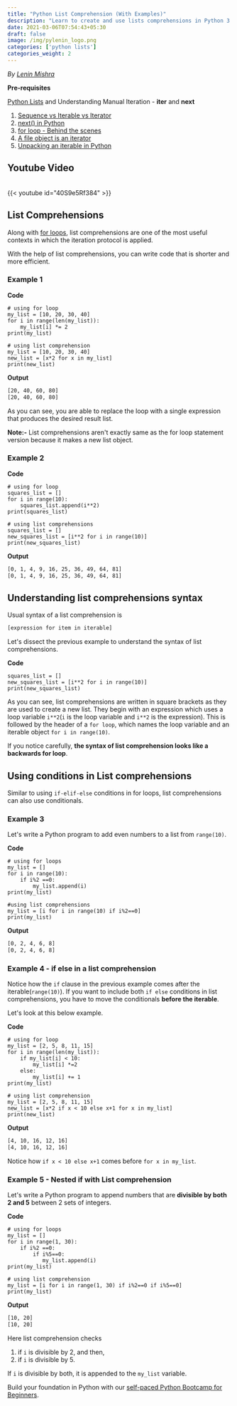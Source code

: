 ```yaml
---
title: "Python List Comprehension (With Examples)"
description: "Learn to create and use lists comprehensions in Python 3 with examples."
date: 2021-03-06T07:54:43+05:30
draft: false
image: /img/pylenin_logo.png
categories: ['python lists']
categories_weight: 2
---
```

<div class="sharethis-inline-follow-buttons"></div>

*By [Lenin Mishra](https://www.pylenin.com/authors/#lenin-mishra)*

**Pre-requisites**

[Python Lists](https://www.pylenin.com/blogs/python-lists/) and Understanding Manual Iteration - __iter__ and __next__

1. [Sequence vs Iterable vs Iterator](https://www.pylenin.com/blogs/python-iterators/#difference-between-sequence-and-an-iterable)
2. [next() in Python](https://www.pylenin.com/blogs/python-iterators/#next-in-python)
3. [for loop - Behind the scenes](https://www.pylenin.com/blogs/python-iterators/#for-loop-behind-the-scenes)
4. [A file object is an iterator](https://www.pylenin.com/blogs/python-iterators/#is-a-file-object-an-iterator)
5. [Unpacking an iterable in Python](https://www.pylenin.com/blogs/unpacking-iterables-in-python/)

## Youtube Video

<br>
{{< youtube id="40S9e5Rf384" >}}
<br>

## List Comprehensions

Along with [for loops](https://www.pylenin.com/blogs/python-iterators/#for-loop-behind-the-scenes), 
list comprehensions are one of the most useful contexts in which the iteration protocol is applied.

With the help of list comprehensions, you can write code that is shorter 
and more efficient.



### Example 1

**Code**

```python3
# using for loop
my_list = [10, 20, 30, 40]
for i in range(len(my_list)):
    my_list[i] *= 2
print(my_list)

# using list comprehension
my_list = [10, 20, 30, 40]
new_list = [x*2 for x in my_list]
print(new_list)
```

**Output**

```bash
[20, 40, 60, 80]
[20, 40, 60, 80]
```

As you can see, you are able to replace the loop with a 
single expression that produces the desired result list.

**Note:-** List comprehensions aren't exactly same as 
the for loop statement version because it makes a new list object.



### Example 2

**Code**

```python3
# using for loop
squares_list = []
for i in range(10):
    squares_list.append(i**2)
print(squares_list)

# using list comprehensions
squares_list = []
new_squares_list = [i**2 for i in range(10)]
print(new_squares_list)
```

**Output**

```bash
[0, 1, 4, 9, 16, 25, 36, 49, 64, 81]
[0, 1, 4, 9, 16, 25, 36, 49, 64, 81]
```



## Understanding list comprehensions syntax

Usual syntax of a list comprehension is 

```bash
[expression for item in iterable]
```

Let's dissect the previous example to understand the syntax of list comprehensions.

**Code**

```python3
squares_list = []
new_squares_list = [i**2 for i in range(10)]
print(new_squares_list)
```

As you can see, list comprehensions are written in square 
brackets as they are used to create a new list. They begin 
with an expression which uses a loop variable `i**2`(`i` is the loop variable and `i**2` is the expression). 
This is followed by the header of a `for loop`, which names the 
loop variable and an iterable object `for i in range(10)`.

If you notice carefully, **the syntax of list comprehension looks like
a backwards for loop**.

## Using conditions in List comprehensions

Similar to using `if-elif-else` conditions in for loops, 
list comprehensions can also use conditionals.



### Example 3

Let's write a Python program to add even numbers to a list from `range(10)`.

**Code**

```python3
# using for loops
my_list = []
for i in range(10):
    if i%2 ==0:
        my_list.append(i)
print(my_list)

#using list comprehensions
my_list = [i for i in range(10) if i%2==0]
print(my_list)
```

**Output**

```bash
[0, 2, 4, 6, 8]
[0, 2, 4, 6, 8]
```



### Example 4 - if else in a list comprehension

Notice how the `if` clause in the previous example comes after the iterable(`range(10)`). 
If you want to include both `if else` conditions in list comprehensions, you have to move the 
conditionals **before the iterable**.

Let's look at this below example.

**Code**

```python3
# using for loop
my_list = [2, 5, 8, 11, 15]
for i in range(len(my_list)):
    if my_list[i] < 10:
        my_list[i] *=2
    else:
        my_list[i] += 1
print(my_list)

# using list comprehension
my_list = [2, 5, 8, 11, 15]
new_list = [x*2 if x < 10 else x+1 for x in my_list]
print(new_list)
```

**Output**

```bash
[4, 10, 16, 12, 16]
[4, 10, 16, 12, 16]
```

Notice how `if x < 10 else x+1` comes before `for x in my_list`.



### Example 5 - Nested if with List comprehension

Let's write a Python program to append numbers that are 
**divisible by both 2 and 5** between 2 sets of integers.

**Code**

```python3
# using for loops
my_list = []
for i in range(1, 30):
    if i%2 ==0:
        if i%5==0:
           my_list.append(i)
print(my_list)

# using list comprehension
my_list = [i for i in range(1, 30) if i%2==0 if i%5==0]
print(my_list)
```

**Output**

```bash
[10, 20]
[10, 20]
```

Here list comprehension checks 
1. if `i` is divisible by 2, and then,
2. if `i` is divisible by 5.

If `i` is divisible by both, it is appended to the `my_list` variable.

Build your foundation in Python with our [self-paced Python Bootcamp for Beginners](https://www.pylenin.com/python-bootcamp/).

